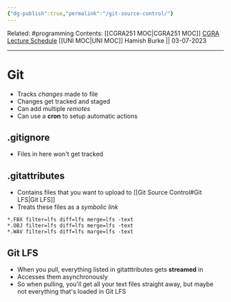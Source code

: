 ```yaml
---
{"dg-publish":true,"permalink":"/git-source-control/"}
---
```


Related: #programming 
Contents: [[CGRA251 MOC\|CGRA251 MOC]]
[CGRA Lecture Schedule](https://ecs.wgtn.ac.nz/Courses/CGRA251_2023T2/LectureSchedule)
[[UNI MOC\|UNI MOC]]
Hamish Burke || 03-07-2023
***

# Git

- Tracks *changes* made to file
- Changes get tracked and staged
- Can add multiple *remotes*
- Can use a **cron** to setup automatic actions

## .gitignore

- Files in here won't get tracked

## .gitattributes

- Contains files that you want to upload to [[Git Source Control#Git LFS\|Git LFS]]
- Treats these files as a *symbolic link*

```
*.FBX filter=lfs diff=lfs merge=lfs -text
*.OBJ filter=lfs diff=lfs merge=lfs -text
*.WAV filter=lfs diff=lfs marge=lfs -text
```

## Git LFS

- When you pull, everything listed in gitatttributes gets **streamed** in
- Accesses them asynchronously 
- So when pulling, you'll get all your text files straight away, but maybe not everything that's loaded in Git LFS
